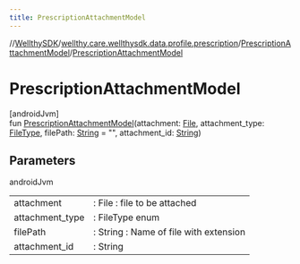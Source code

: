 ```yaml
---
title: PrescriptionAttachmentModel
---
```

//[WellthySDK](../../../index.html)/[wellthy.care.wellthysdk.data.profile.prescription](../index.html)/[PrescriptionAttachmentModel](index.html)/[PrescriptionAttachmentModel](-prescription-attachment-model.html)



# PrescriptionAttachmentModel



[androidJvm]\
fun [PrescriptionAttachmentModel](-prescription-attachment-model.html)(attachment: [File](https://developer.android.com/reference/kotlin/java/io/File.html), attachment_type: [FileType](../../wellthy.care.wellthysdk.data.chat/-file-type/index.html), filePath: [String](https://kotlinlang.org/api/latest/jvm/stdlib/kotlin/-string/index.html) = "", attachment_id: [String](https://kotlinlang.org/api/latest/jvm/stdlib/kotlin/-string/index.html))



## Parameters


androidJvm

| | |
|---|---|
| attachment | : File : file to be attached |
| attachment_type | : FileType enum |
| filePath | :  String : Name of file with extension |
| attachment_id | : String |




